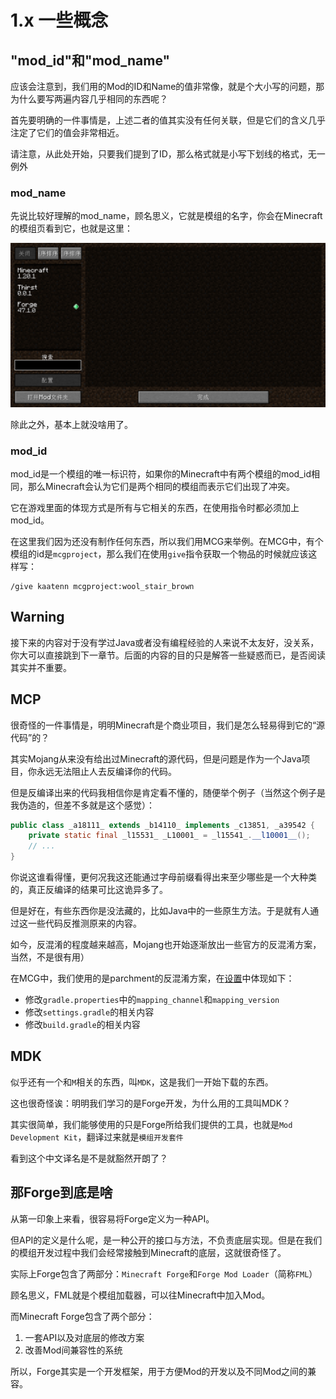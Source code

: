 # 1.x 一些概念
## "mod_id"和"mod_name"
应该会注意到，我们用的Mod的ID和Name的值非常像，就是个大小写的问题，那为什么要写两遍内容几乎相同的东西呢？

首先要明确的一件事情是，上述二者的值其实没有任何关联，但是它们的含义几乎注定了它们的值会非常相近。

请注意，从此处开始，只要我们提到了ID，那么格式就是小写下划线的格式，无一例外

### mod_name
先说比较好理解的mod_name，顾名思义，它就是模组的名字，你会在Minecraft的模组页看到它，也就是这里：

![Mod页面](images/mod_page.png)

除此之外，基本上就没啥用了。

### mod_id
mod_id是一个模组的唯一标识符，如果你的Minecraft中有两个模组的mod_id相同，那么Minecraft会认为它们是两个相同的模组而表示它们出现了冲突。

它在游戏里面的体现方式是所有与它相关的东西，在使用指令时都必须加上mod_id。

在这里我们因为还没有制作任何东西，所以我们用MCG来举例。在MCG中，有个模组的id是`mcgproject`，那么我们在使用`give`指令获取一个物品的时候就应该这样写：

```
/give kaatenn mcgproject:wool_stair_brown
```
## Warning
接下来的内容对于没有学过Java或者没有编程经验的人来说不太友好，没关系，你大可以直接跳到下一章节。后面的内容的目的只是解答一些疑惑而已，是否阅读其实并不重要。
## MCP
很奇怪的一件事情是，明明Minecraft是个商业项目，我们是怎么轻易得到它的“源代码”的？

其实Mojang从来没有给出过Minecraft的源代码，但是问题是作为一个Java项目，你永远无法阻止人去反编译你的代码。

但是反编译出来的代码我相信你是肯定看不懂的，随便举个例子（当然这个例子是我伪造的，但差不多就是这个感觉）：

```java
public class _a18111_ extends _b14110_ implements _c13851, _a39542 {
    private static final _l15531_ _L10001_ = _l15541_.__l10001__();
    // ...
}
```
你说这谁看得懂，更何况我这还能通过字母前缀看得出来至少哪些是一个大种类的，真正反编译的结果可比这诡异多了。

但是好在，有些东西你是没法藏的，比如Java中的一些原生方法。于是就有人通过这一些代码反推测原来的内容。

如今，反混淆的程度越来越高，Mojang也开始逐渐放出一些官方的反混淆方案，当然，不是很有用）

在MCG中，我们使用的是parchment的反混淆方案，在[设置](settings.md)中体现如下：
- 修改`gradle.properties`中的`mapping_channel`和`mapping_version`
- 修改`settings.gradle`的相关内容
- 修改`build.gradle`的相关内容
## MDK
似乎还有一个和`M`相关的东西，叫`MDK`，这是我们一开始下载的东西。

这也很奇怪诶：明明我们学习的是Forge开发，为什么用的工具叫MDK？

其实很简单，我们能够使用的只是Forge所给我们提供的工具，也就是`Mod Development Kit`，翻译过来就是`模组开发套件`

看到这个中文译名是不是就豁然开朗了？
## 那Forge到底是啥
从第一印象上来看，很容易将Forge定义为一种API。

但API的定义是什么呢，是一种公开的接口与方法，不负责底层实现。但是在我们的模组开发过程中我们会经常接触到Minecraft的底层，这就很奇怪了。

实际上Forge包含了两部分：`Minecraft Forge`和`Forge Mod Loader`（简称`FML`）

顾名思义，FML就是个模组加载器，可以往Minecraft中加入Mod。

而Minecraft Forge包含了两个部分：
1. 一套API以及对底层的修改方案
2. 改善Mod间兼容性的系统

所以，Forge其实是一个开发框架，用于方便Mod的开发以及不同Mod之间的兼容。
